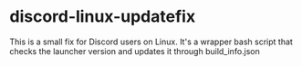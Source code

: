 # discord-linux-updatefix
This is a small fix for Discord users on Linux. It's a wrapper bash script that checks the launcher version and updates it through build_info.json
